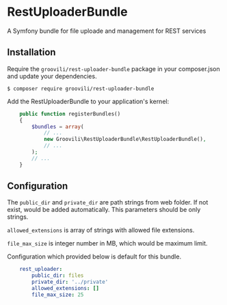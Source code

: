 # RestUploaderBundle
A Symfony bundle for file uploade and management for REST services

## Installation

Require the `groovili/rest-uploader-bundle` package in your composer.json and update your dependencies.

    $ composer require groovili/rest-uploader-bundle

Add the RestUploaderBundle to your application's kernel:

```php
    public function registerBundles()
    {
        $bundles = array(
            // ...
            new Groovili\RestUploaderBundle\RestUploaderBundle(),
            // ...
        );
        // ...
    }
```

## Configuration

The `public_dir` and `private_dir` are path strings from web folder.
If not exist, would be added automatically. This parameters should be only strings.

`allowed_extensions` is array of strings with allowed file extensions.

`file_max_size` is integer number in MB, which would be maximum limit.

Configuration which provided below is default for this bundle.

```yaml
    rest_uploader:
        public_dir: files
        private_dir: '../private'
        allowed_extensions: []
        file_max_size: 25
```
